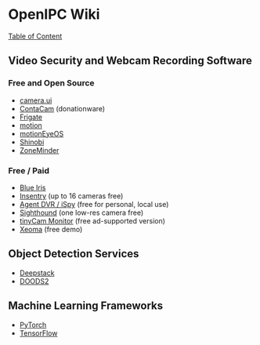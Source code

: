 # OpenIPC Wiki
[Table of Content](../index.md)

## Video Security and Webcam Recording Software

### Free and Open Source

- [camera.ui](https://github.com/seydx/camera.ui)
- [ContaCam](https://www.contaware.com/contacam.html) (donationware)
- [Frigate](https://frigate.video/)
- [motion](https://motion-project.github.io/)
- [motionEyeOS](https://github.com/motioneye-project/motioneyeos)
- [Shinobi](https://shinobi.video/)
- [ZoneMinder](https://zoneminder.com/)

### Free / Paid

- [Blue Iris](https://blueirissoftware.com/)
- [Insentry](https://insentry.io/) (up to 16 cameras free)
- [Agent DVR / iSpy](https://www.ispyconnect.com/) (free for personal, local use)
- [Sighthound](https://www.sighthound.com/) (one low-res camera free)
- [tinyCam Monitor](https://tinycammonitor.com/) (free ad-supported version)
- [Xeoma](https://felenasoft.com/xeoma/en/) (free demo)

## Object Detection Services

- [Deepstack](https://www.deepstack.ai/)
- [DOODS2](https://github.com/snowzach/doods2)

##  Machine Learning Frameworks

- [PyTorch](https://pytorch.org/)
- [TensorFlow](https://www.tensorflow.org/)
